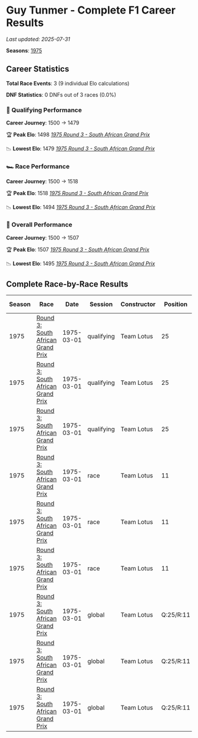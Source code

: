 # Guy Tunmer - Complete F1 Career Results

*Last updated: 2025-07-31*

**Seasons**: [1975](../seasons/1975-season-report)

## Career Statistics

**Total Race Events**: 3 (9 individual Elo calculations)

**DNF Statistics**: 0 DNFs out of 3 races (0.0%)

### 🏁 Qualifying Performance
**Career Journey**: 1500 → 1479

🏆 **Peak Elo**: 1498
   *[1975 Round 3 - South African Grand Prix](../seasons/1975-season-report#round-3-south-african-grand-prix)*

📉 **Lowest Elo**: 1479
   *[1975 Round 3 - South African Grand Prix](../seasons/1975-season-report#round-3-south-african-grand-prix)*

### 🏎️ Race Performance
**Career Journey**: 1500 → 1518

🏆 **Peak Elo**: 1518
   *[1975 Round 3 - South African Grand Prix](../seasons/1975-season-report#round-3-south-african-grand-prix)*

📉 **Lowest Elo**: 1494
   *[1975 Round 3 - South African Grand Prix](../seasons/1975-season-report#round-3-south-african-grand-prix)*

### 🌟 Overall Performance
**Career Journey**: 1500 → 1507

🏆 **Peak Elo**: 1507
   *[1975 Round 3 - South African Grand Prix](../seasons/1975-season-report#round-3-south-african-grand-prix)*

📉 **Lowest Elo**: 1495
   *[1975 Round 3 - South African Grand Prix](../seasons/1975-season-report#round-3-south-african-grand-prix)*


## Complete Race-by-Race Results

| Season | Race | Date | Session | Constructor | Position | Starting ELO | ELO Change | Final ELO | Teammate |
|--------|------|------|---------|-------------|----------|--------------|------------|-----------|----------|
| 1975 | [Round 3: South African Grand Prix](../seasons/1975-season-report#round-3-south-african-grand-prix) | 1975-03-01 | qualifying | Team Lotus | 25 | 1500 | -2 | 1498 | [<img src="https://upload.wikimedia.org/wikipedia/commons/4/4c/Flag_of_Sweden.svg" alt="Sweden" width="20" height="auto" style="vertical-align: middle; margin-right: 5px;" onerror="this.outerHTML='🇸🇪'; this.style.marginRight='5px';"/> Ronnie Peterson](ronnie-peterson) |
| 1975 | [Round 3: South African Grand Prix](../seasons/1975-season-report#round-3-south-african-grand-prix) | 1975-03-01 | qualifying | Team Lotus | 25 | 1498 | -7 | 1490 | [<img src="https://upload.wikimedia.org/wikipedia/commons/6/65/Flag_of_Belgium.svg" alt="Belgium" width="20" height="auto" style="vertical-align: middle; margin-right: 5px;" onerror="this.outerHTML='🇧🇪'; this.style.marginRight='5px';"/> Jacky Ickx](jacky-ickx) |
| 1975 | [Round 3: South African Grand Prix](../seasons/1975-season-report#round-3-south-african-grand-prix) | 1975-03-01 | qualifying | Team Lotus | 25 | 1490 | -11 | 1479 | [Eddie Keizan](eddie-keizan) |
| 1975 | [Round 3: South African Grand Prix](../seasons/1975-season-report#round-3-south-african-grand-prix) | 1975-03-01 | race | Team Lotus | 11 | 1500 | -6 | 1494 | [<img src="https://upload.wikimedia.org/wikipedia/commons/4/4c/Flag_of_Sweden.svg" alt="Sweden" width="20" height="auto" style="vertical-align: middle; margin-right: 5px;" onerror="this.outerHTML='🇸🇪'; this.style.marginRight='5px';"/> Ronnie Peterson](ronnie-peterson) |
| 1975 | [Round 3: South African Grand Prix](../seasons/1975-season-report#round-3-south-african-grand-prix) | 1975-03-01 | race | Team Lotus | 11 | 1494 | +15 | 1509 | [<img src="https://upload.wikimedia.org/wikipedia/commons/6/65/Flag_of_Belgium.svg" alt="Belgium" width="20" height="auto" style="vertical-align: middle; margin-right: 5px;" onerror="this.outerHTML='🇧🇪'; this.style.marginRight='5px';"/> Jacky Ickx](jacky-ickx) |
| 1975 | [Round 3: South African Grand Prix](../seasons/1975-season-report#round-3-south-african-grand-prix) | 1975-03-01 | race | Team Lotus | 11 | 1509 | +9 | 1518 | [Eddie Keizan](eddie-keizan) |
| 1975 | [Round 3: South African Grand Prix](../seasons/1975-season-report#round-3-south-african-grand-prix) | 1975-03-01 | global | Team Lotus | Q:25/R:11 | 1500 | -5 | 1495 | [<img src="https://upload.wikimedia.org/wikipedia/commons/4/4c/Flag_of_Sweden.svg" alt="Sweden" width="20" height="auto" style="vertical-align: middle; margin-right: 5px;" onerror="this.outerHTML='🇸🇪'; this.style.marginRight='5px';"/> Ronnie Peterson](ronnie-peterson) |
| 1975 | [Round 3: South African Grand Prix](../seasons/1975-season-report#round-3-south-african-grand-prix) | 1975-03-01 | global | Team Lotus | Q:25/R:11 | 1495 | +8 | 1504 | [<img src="https://upload.wikimedia.org/wikipedia/commons/6/65/Flag_of_Belgium.svg" alt="Belgium" width="20" height="auto" style="vertical-align: middle; margin-right: 5px;" onerror="this.outerHTML='🇧🇪'; this.style.marginRight='5px';"/> Jacky Ickx](jacky-ickx) |
| 1975 | [Round 3: South African Grand Prix](../seasons/1975-season-report#round-3-south-african-grand-prix) | 1975-03-01 | global | Team Lotus | Q:25/R:11 | 1504 | +3 | 1507 | [Eddie Keizan](eddie-keizan) |
